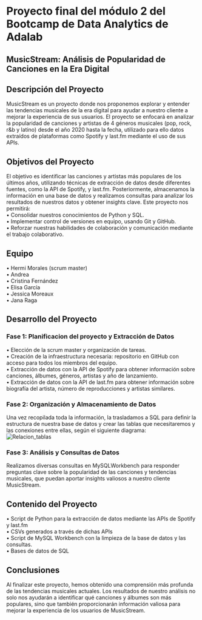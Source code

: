 # Proyecto final del módulo 2 del Bootcamp de Data Analytics de Adalab
## MusicStream: Análisis de Popularidad de Canciones en la Era Digital
## Descripción del Proyecto
MusicStream es un proyecto donde nos proponemos explorar y entender las tendencias musicales de la era digital para ayudar a nuestro cliente a mejorar la experiencia de sus usuarios. El proyecto se enfocará en analizar la popularidad de canciones y artistas de 4 géneros musicales (pop, rock, r&b y latino) desde el año 2020 hasta la fecha, utilizado para ello datos extraídos de plataformas como Spotify y last.fm mediante el uso de sus APIs.

## Objetivos del Proyecto
El objetivo es identificar las canciones y artistas más populares de los últimos años, utilizando técnicas de extracción de datos desde diferentes fuentes, como la API de Spotify, y last.fm. Posteriormente, almacenamos la información en una base de datos y realizamos consultas para analizar los resultados de nuestros datos y obtener insights clave.
Este proyecto nos permitirá:  
• Consolidar nuestros conocimientos de Python y SQL.  
• Implementar control de versiones en equipo, usando Git y GitHub.  
• Reforzar nuestras habilidades de colaboración y comunicación mediante el trabajo colaborativo.

## Equipo  
• Hermi Morales (scrum master)  
• Andrea  
• Cristina Fernández  
• Elisa García  
• Jessica Moreaux  
• Jana Raga  

## Desarrollo del Proyecto
### Fase 1: Planificacion del proyecto y Extracción de Datos  
• Elección de la scrum master y organización de tareas.  
• Creación de la infraestructura necesaria: repositorio en GitHub con acceso para todos los miembros del equipo.  
• Extracción de datos con la API de Spotify para obtener información sobre canciones, álbumes, géneros, artistas y año de lanzamiento.  
• Extracción de datos con la API de last.fm para obtener información sobre biografía del artista, número de reproducciones y artistas similares.  

### Fase 2: Organización y Almacenamiento de Datos  
Una vez recopilada toda la información, la trasladamos a SQL para definir la estructura de nuestra base de datos y crear las tablas que necesitaremos y las conexiones entre ellas, según el siguiente diagrama:  
![Relacion_tablas](https://github.com/user-attachments/assets/564155bc-ca1d-4aaf-8711-3435e890e395)



### Fase 3: Análisis y Consultas de Datos  
Realizamos diversas consultas en MySQLWorkbench para responder preguntas clave sobre la popularidad de las canciones y tendencias musicales, que puedan aportar insights valiosos a nuestro cliente MusicStream. 

## Contenido del Proyecto  
• Script de Python para la extracción de datos mediante las APIs de Spotify y last.fm  
• CSVs generados a través de dichas APIs  
• Script de MySQL Workbench con la limpieza de la base de datos y las consultas.  
• Bases de datos de SQL  

## Conclusiones  
Al finalizar este proyecto, hemos obtenido una comprensión más profunda de las tendencias musicales actuales. Los resultados de nuestro análisis no solo nos ayudarán a identificar qué canciones y álbumes son más populares, sino que también proporcionarán información valiosa para mejorar la experiencia de los usuarios de MusicStream.
